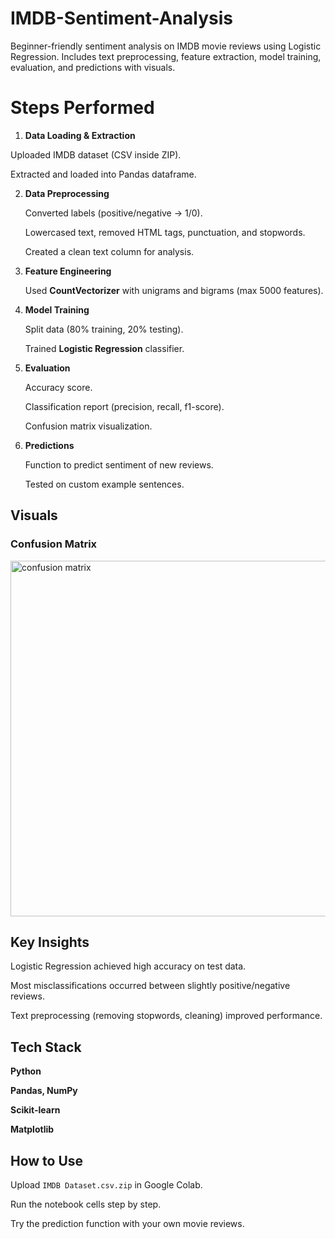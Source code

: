 # IMDB-Sentiment-Analysis

Beginner-friendly sentiment analysis on IMDB movie reviews using Logistic Regression.
Includes text preprocessing, feature extraction, model training, evaluation, and predictions with visuals.


# Steps Performed  

1. **Data Loading & Extraction**

  Uploaded IMDB dataset (CSV inside ZIP).
  
     
  Extracted and loaded into Pandas dataframe.  
  

2. **Data Preprocessing**
 
   Converted labels (positive/negative → 1/0).


   Lowercased text, removed HTML tags, punctuation, and stopwords.


   Created a clean text column for analysis.
   

3. **Feature Engineering**
   
    Used **CountVectorizer** with unigrams and bigrams (max 5000 features).
   

4. **Model Training**
   
   Split data (80% training, 20% testing).
  
     
   Trained **Logistic Regression** classifier.
     

5. **Evaluation**
    
    Accuracy score.

    
   Classification report (precision, recall, f1-score).

   
    Confusion matrix visualization.
   

6. **Predictions**

    Function to predict sentiment of new reviews.

    
    Tested on custom example sentences.  


##  Visuals 


### Confusion Matrix  

<img width="667" height="569" alt="confusion matrix" src="https://github.com/user-attachments/assets/49568133-d5c1-4f46-ae02-276acf016325" />



## Key Insights  

Logistic Regression achieved high accuracy on test data.  


Most misclassifications occurred between slightly positive/negative reviews.  


Text preprocessing (removing stopwords, cleaning) improved performance.  


## Tech Stack 

 **Python**
 

**Pandas, NumPy**


**Scikit-learn**

 
  **Matplotlib**  


##  How to Use  

Upload `IMDB Dataset.csv.zip` in Google Colab.


  
 Run the notebook cells step by step.

 

Try the prediction function with your own movie reviews.  




